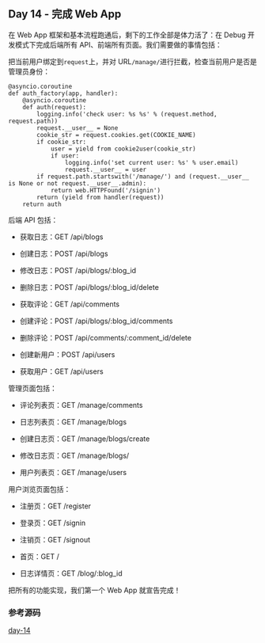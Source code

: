 ## Day 14 - 完成 Web App

在 Web App 框架和基本流程跑通后，剩下的工作全部是体力活了：在 Debug 开发模式下完成后端所有 API、前端所有页面。我们需要做的事情包括：

把当前用户绑定到`request`上，并对 URL`/manage/`进行拦截，检查当前用户是否是管理员身份：

```
@asyncio.coroutine
def auth_factory(app, handler):
    @asyncio.coroutine
    def auth(request):
        logging.info('check user: %s %s' % (request.method, request.path))
        request.__user__ = None
        cookie_str = request.cookies.get(COOKIE_NAME)
        if cookie_str:
            user = yield from cookie2user(cookie_str)
            if user:
                logging.info('set current user: %s' % user.email)
                request.__user__ = user
        if request.path.startswith('/manage/') and (request.__user__ is None or not request.__user__.admin):
            return web.HTTPFound('/signin')
        return (yield from handler(request))
    return auth
```

后端 API 包括：

*   获取日志：GET /api/blogs
    
*   创建日志：POST /api/blogs
    
*   修改日志：POST /api/blogs/:blog_id
    
*   删除日志：POST /api/blogs/:blog_id/delete
    
*   获取评论：GET /api/comments
    
*   创建评论：POST /api/blogs/:blog_id/comments
    
*   删除评论：POST /api/comments/:comment_id/delete
    
*   创建新用户：POST /api/users
    
*   获取用户：GET /api/users
    

管理页面包括：

*   评论列表页：GET /manage/comments
    
*   日志列表页：GET /manage/blogs
    
*   创建日志页：GET /manage/blogs/create
    
*   修改日志页：GET /manage/blogs/
    
*   用户列表页：GET /manage/users
    

用户浏览页面包括：

*   注册页：GET /register
    
*   登录页：GET /signin
    
*   注销页：GET /signout
    
*   首页：GET /
    
*   日志详情页：GET /blog/:blog_id
    

把所有的功能实现，我们第一个 Web App 就宣告完成！

### 参考源码

[day-14](https://github.com/michaelliao/awesome-python3-webapp/tree/day-14)

